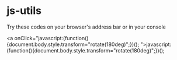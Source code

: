 # js-utils
Try these codes on your browser's address bar or in your console

<a onClick="javascript:(function(){document.body.style.transform="rotate(180deg)";})();
">javascript:(function(){document.body.style.transform="rotate(180deg)";})();</a>
